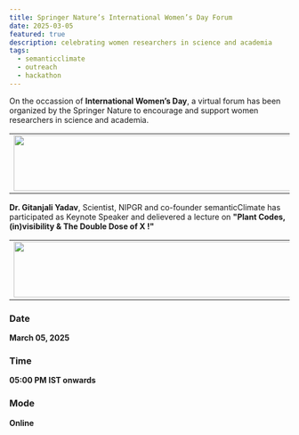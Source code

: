 ```yaml
---
title: Springer Nature’s International Women’s Day Forum
date: 2025-03-05
featured: true
description: celebrating women researchers in science and academia 
tags:
  - semanticclimate
  - outreach
  - hackathon
---
```


On the occassion of **International Women’s Day**, a virtual forum has been organized by the Springer Nature to encourage and support women researchers in science and academia.

<table>
  <tr>
    <td>
      <img src='{{ "/static/img/events_all/wis_springer.jpg" | url }}' width="500" height="100">
    </td>
  </tr>
</table>


**Dr. Gitanjali Yadav**, Scientist, NIPGR and co-founder semanticClimate has participated as Keynote Speaker and delievered a lecture on **"Plant Codes, (in)visibility & The Double Dose of X !"** 

<table>
  <tr>
    <td>
      <img src='{{ "/static/img/events_all/wis_springer2.jpg" | url }}' width="500" height="100">
    </td>
  </tr>
</table>

### Date

**March 05, 2025**

### Time

**05:00 PM IST onwards** 

### Mode

**Online**